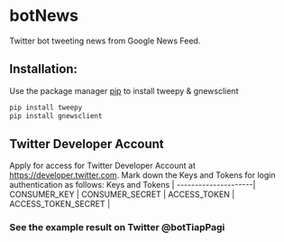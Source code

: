 # botNews
Twitter bot tweeting news from Google News Feed.

## Installation:
Use the package manager [pip](https://pip.pypa.io/en/stable/) to install tweepy & gnewsclient
```bash
pip install tweepy
pip install gnewsclient
```

## Twitter Developer Account
Apply for access for Twitter Developer Account at https://developer.twitter.com.
Mark down the Keys and Tokens for login authentication as follows:
Keys and Tokens      |
---------------------|
CONSUMER_KEY         |
CONSUMER_SECRET      |
ACCESS_TOKEN         |
ACCESS_TOKEN_SECRET  |

### See the example result on Twitter @botTiapPagi

